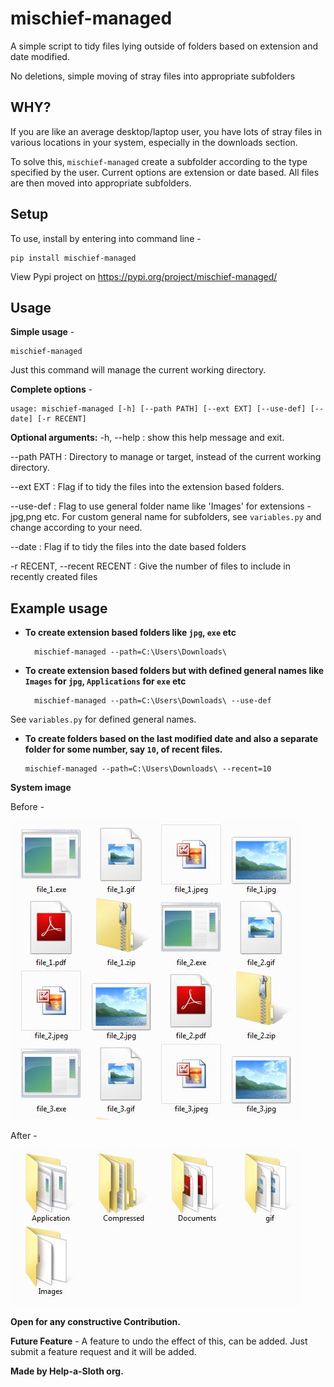 
# mischief-managed

A simple script to tidy files lying outside of folders based on extension and date modified.

No deletions, simple moving of stray files into appropriate subfolders

## WHY?
If you are like an average desktop/laptop user, you have lots of stray files in various locations in your system, especially in the downloads section.

To solve this, `mischief-managed` create a subfolder according to the type specified by the user. Current options are extension or date based. All files are then moved into appropriate subfolders.

## Setup
To use, install by entering into command line -

    pip install mischief-managed

View Pypi project on https://pypi.org/project/mischief-managed/

##  Usage

**Simple usage** - 

    mischief-managed
Just this command will manage the current working directory.

**Complete options** - 

    usage: mischief-managed [-h] [--path PATH] [--ext EXT] [--use-def] [--date] [-r RECENT]

**Optional arguments:**
  -h, --help  :  show this help message and exit.
  
  --path PATH  :  Directory to manage or target, instead of the current working directory.
  
  --ext EXT  :  Flag if to tidy the files into the extension based folders.
  
  --use-def  :  Flag to use general folder name like 'Images' for extensions - jpg,png etc.
                For custom general name for subfolders,  see `variables.py` and change according to your need.
		
  --date  :  Flag if to tidy the files into the date based folders
  
  -r RECENT, --recent RECENT  :  Give the number of files to include in recently created files

## Example usage

- **To create extension based folders like `jpg`, `exe` etc**

	    mischief-managed --path=C:\Users\Downloads\

- **To create extension based folders but with defined general names like `Images` for `jpg`, `Applications` for `exe` etc**

	    mischief-managed --path=C:\Users\Downloads\ --use-def
See `variables.py` for defined general names.

- **To create folders based on the last modified date and also a separate folder for some number, say `10`, of recent files.**

	  mischief-managed --path=C:\Users\Downloads\ --recent=10

**System image**

Before - 

![files_capture](PREVIEW/files_capture.JPG?raw=true)

After - 

![folder_capture](PREVIEW/folder_capture.JPG?raw=true)


**Open for any constructive Contribution.**

**Future Feature** - A feature to undo the effect of this, can be added. Just submit a feature request and it will be added.

**Made by Help-a-Sloth org.**

